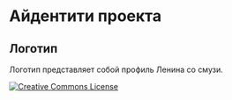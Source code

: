 # Айдентити проекта

## Логотип

Логотип представляет собой профиль Ленина со смузи.

<a rel="license" href="http://creativecommons.org/licenses/by-nc-nd/4.0/"><img alt="Creative Commons License" style="border-width:0" src="https://i.creativecommons.org/l/by-nc-nd/4.0/88x31.png" /></a>
